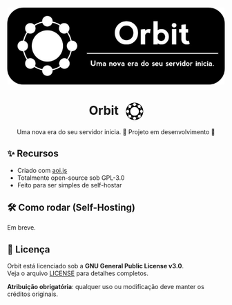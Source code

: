 <p align="center">
  <img src="./README_files/orbit_banner.png" alt="Banner do Orbit" width="600"/>
</p>

<h1 align="center">
  Orbit
  <img src="./README_files/orbit_logo.png" alt="Logo do Orbit" width="40" style="vertical-align: middle; margin-left: 10px;"/>
</h1>
<p align="center">
Uma nova era do seu servidor inicia.
🚧 Projeto em desenvolvimento 🚧
</p>

## ✨ Recursos
- Criado com [aoi.js](https://aoi.js.org)  
- Totalmente open-source sob GPL-3.0  
- Feito para ser simples de self-hostar  
  
## 🛠️ Como rodar (Self-Hosting)
Em breve.

## 📜 Licença
Orbit está licenciado sob a **GNU General Public License v3.0**.  
Veja o arquivo [LICENSE](./LICENSE) para detalhes completos.

**Atribuição obrigatória**: qualquer uso ou modificação deve manter os créditos originais.
